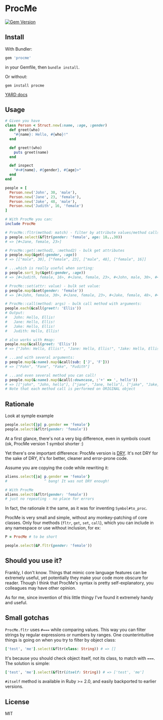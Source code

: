 # ProcMe

[![Gem Version](https://badge.fury.io/rb/procme.svg)](http://badge.fury.io/rb/procme)

## Install
With Bundler:

```ruby
gem 'procme'
```

in your Gemfile, then `bundle install`.

Or without:
```
gem install procme
```

[YARD docs](http://www.rubydoc.info/gems/procme)

## Usage

```ruby
# Given you have
class Person < Struct.new(:name, :age, :gender)
  def greet(who)
    "#{name}: Hello, #{who}!"
  end

  def greet!(who)
    puts greet(name)
  end

  def inspect
    "#<#{name}, #{gender}, #{age}>"
  end
end

people = [
  Person.new('John', 30, 'male'),
  Person.new('Jane', 23, 'female'),
  Person.new('Jake', 48, 'male'),
  Person.new('Judith', 16, 'female')
]

# With ProcMe you can:
include ProcMe

# ProcMe::fltr(method: match) - filter by attribute values/method calls:
p people.select(&fltr(gender: 'female', age: 18...30))
# => [#<Jane, female, 23>]

# ProcMe::get(:method1, :method2) - bulk get attributes
p people.map(&get(:gender, :age))
# => [["male", 30], ["female", 23], ["male", 48], ["female", 16]]

# ...which is really useful when sorting:
p people.sort_by(&get(:gender, :age))
# => [#<Judith, female, 16>, #<Jane, female, 23>, #<John, male, 30>, #<Jake, male, 48>]

# ProcMe::set(attr: value) - bulk set value:
p people.map(&set(gender: 'female'))
# => [#<John, female, 30>, #<Jane, female, 23>, #<Jake, female, 48>, #<Judith, female, 16>]

# ProcMe::call(method: args) - bulk call method with arguments:
people.each(&call(greet!: 'Ellis'))
# Output:
#   John: Hello, Ellis!
#   Jane: Hello, Ellis!
#   Jake: Hello, Ellis!
#   Judith: Hello, Ellis!

# also works with #map:
people.map(&call(greet: 'Ellis'))
# => ["John: Hello, Ellis!", "Jane: Hello, Ellis!", "Jake: Hello, Ellis!", "Judith: Hello, Ellis!"]

# ...and with several arguments:
p people.map(&:name).map(&call(sub: ['J', 'F']))
# => ["Fohn", "Fane", "Fake", "Fudith"]

# ...and even several method you can call!
p people.map(&:name).map(&call(:downcase, :'+' => ', hello'))
# => [["john", "John, hello"], ["jane", "Jane, hello"], ["jake", "Jake, hello"], ["judith", "Judith, hello"]]
# Note that each method call is performed on ORIGINAL object
```

## Rationale

Look at symple example

```ruby
people.select{|p| p.gender == 'female'}
people.select(&fltr(gender: 'female'))
```

At a first glance, there's not a very big difference,
even in symbols count (ok, ProcMe version 1 symbol shorter :)

Yet there's one important difference: ProcMe version is
[DRY](https://en.wikipedia.org/wiki/Don%27t_repeat_yourself). It's not
DRY for the sake of DRY, it's for better, cleaner and error-prone code.

Assume you are copying the code while rewriting it:

```ruby
aliens.select{|a| p.gender == 'female'}
#                 ^ bang! It was not DRY enough!

# With ProcMe
aliens.select(&fltr(gender: 'female'))
# just no repeating - no place for errors
```

In fact, the rationale it the same, as it was for inventing `Symbol#to_proc`.

ProcMe is very small and simple, without any monkey-patching of core classes.
Only four methods (`fltr`, `get`, `set`, `call`), which you can include
in any namespace or use without inclusion, for ex:

```ruby
P = ProcMe # to be short

people.select(&P.fltr(gender: 'female'))
```

## Should you use it?

Frankly, I don't know. Things that mimic core language features can be
extremely useful, yet potentially they make your code more obscure for
reader. Though I think that ProcMe's syntax is pretty self-explanatory,
you colleagues may have other opinion.

As for me, since invention of this little thingy I've found it extremely
handy and useful.

## Small gotchas

`ProcMe.fltr` uses `#===` while comparing values. This way you can filter
strings by regular expressions or numbers by ranges. One counterintuitive
things is going on when you try to filter by object class:

```ruby
['test', 'me'].select(&fltr(class: String)) # => []
```

It's because you should check object itself, not its class, to match with
`===`. The solution is simple:

```ruby
['test', 'me'].select(&fltr(itself: String)) # => ['test', 'me']
```

`#itself` method is available in Ruby >= 2.0, and easily backported to
earlier versions.

## License

MIT
